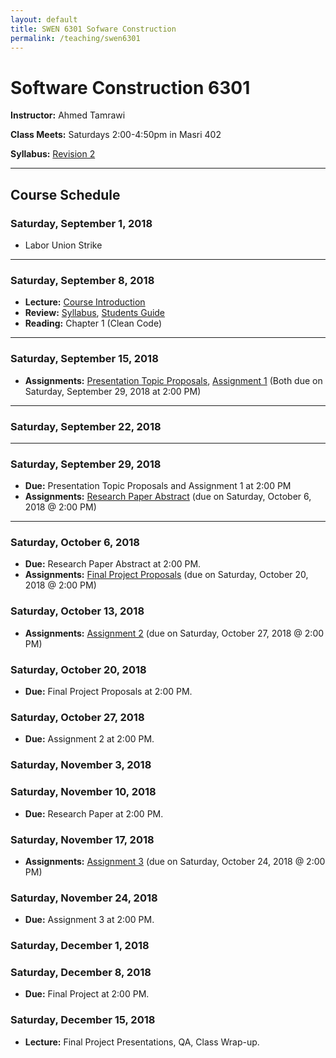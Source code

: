 ```yaml
---
layout: default
title: SWEN 6301 Sofware Construction
permalink: /teaching/swen6301
---
```


# Software Construction 6301

**Instructor:** Ahmed Tamrawi

**Class Meets:** Saturdays 2:00-4:50pm in Masri 402

**Syllabus:** [Revision 2](/teaching/swen6301-fall18/SWEN6301-syllabus-fall2018.pdf)

---

## Course Schedule

### Saturday, September 1, 2018
- Labor Union Strike

---

### Saturday, September 8, 2018
- **Lecture:** [Course Introduction](/teaching/swen6301-fall18/SWEN6301_Lecture_01.pdf)
- **Review:** [Syllabus](/teaching/swen6301-fall18/SWEN6301-syllabus-fall2018.pdf), [Students Guide](/teaching/swen6301-fall18/students-guide.pdf)
- **Reading:** Chapter 1 (Clean Code)

---

### Saturday, September 15, 2018
- **Assignments:** [Presentation Topic Proposals](), [Assignment 1]() (Both due on Saturday, September 29, 2018 at 2:00 PM)

---

### Saturday, September 22, 2018

---

### Saturday, September 29, 2018
- **Due:** Presentation Topic Proposals and Assignment 1 at 2:00 PM
- **Assignments:** [Research Paper Abstract]() (due on Saturday, October 6, 2018 @ 2:00 PM)

---

### Saturday, October 6, 2018
- **Due:** Research Paper Abstract at 2:00 PM.
- **Assignments:** [Final Project Proposals]() (due on Saturday, October 20, 2018 @ 2:00 PM)

### Saturday, October 13, 2018
- **Assignments:** [Assignment 2]() (due on Saturday, October 27, 2018 @ 2:00 PM)

### Saturday, October 20, 2018
- **Due:** Final Project Proposals at 2:00 PM.

### Saturday, October 27, 2018
- **Due:** Assignment 2 at 2:00 PM.

### Saturday, November 3, 2018

### Saturday, November 10, 2018
- **Due:** Research Paper at 2:00 PM.

### Saturday, November 17, 2018
- **Assignments:** [Assignment 3]() (due on Saturday, October 24, 2018 @ 2:00 PM)

### Saturday, November 24, 2018
- **Due:** Assignment 3 at 2:00 PM.

### Saturday, December 1, 2018

### Saturday, December 8, 2018
- **Due:** Final Project at 2:00 PM.

### Saturday, December 15, 2018
- **Lecture:** Final Project Presentations, QA, Class Wrap-up.